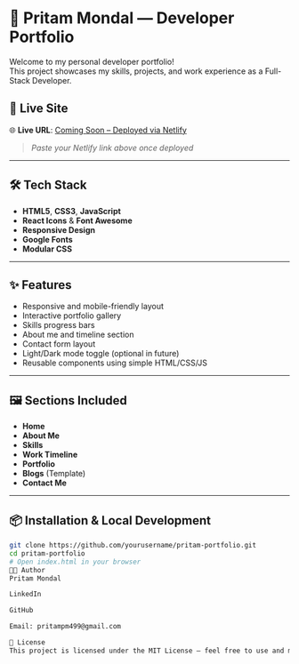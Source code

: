 # 💼 Pritam Mondal — Developer Portfolio

Welcome to my personal developer portfolio!  
This project showcases my skills, projects, and work experience as a Full-Stack Developer.

## 🚀 Live Site

🌐 **Live URL**: [Coming Soon – Deployed via Netlify](#)  
> _Paste your Netlify link above once deployed_

---

## 🛠️ Tech Stack

- **HTML5**, **CSS3**, **JavaScript**
- **React Icons** & **Font Awesome**
- **Responsive Design**
- **Google Fonts**
- **Modular CSS**

---

## ✨ Features

- Responsive and mobile-friendly layout  
- Interactive portfolio gallery  
- Skills progress bars  
- About me and timeline section  
- Contact form layout  
- Light/Dark mode toggle (optional in future)
- Reusable components using simple HTML/CSS/JS

---

## 🖼️ Sections Included

- **Home**
- **About Me**
- **Skills**
- **Work Timeline**
- **Portfolio**
- **Blogs** (Template)
- **Contact Me**

---

## 📦 Installation & Local Development

```bash
git clone https://github.com/yourusername/pritam-portfolio.git
cd pritam-portfolio
# Open index.html in your browser
🧑‍💻 Author
Pritam Mondal

LinkedIn

GitHub

Email: pritampm499@gmail.com

📜 License
This project is licensed under the MIT License — feel free to use and modify with credit.